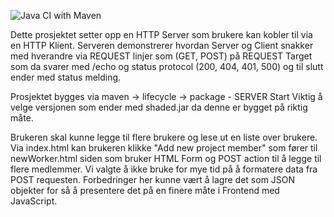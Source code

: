 ![Java CI with Maven](https://github.com/kristiania/pgr203innlevering2-Kohort5-1/workflows/Java%20CI%20with%20Maven/badge.svg)

Dette prosjektet setter opp en HTTP Server som brukere kan kobler til via en HTTP Klient.
Serveren demonstrerer hvordan Server og Client snakker med hverandre via REQUEST linjer som (GET, POST) på REQUEST Target som da svarer med /echo 
og status protocol (200, 404, 401, 500) og til slutt ender med status melding.

Prosjektet bygges via maven -> lifecycle -> package - SERVER Start
Viktig å velge versjonen som ender med shaded.jar da denne er bygget på riktig måte.

Brukeren skal kunne legge til flere brukere og lese ut en liste over brukere.
Via index.html kan brukeren klikke "Add new project member" som fører til newWorker.html siden som bruker HTML Form og POST action til å legge til flere medlemmer.
Vi valgte å ikke bruke for mye tid på å formatere data fra POST requesten. Forbedringer her kunne vært å lagre det som JSON objekter for så å presentere det
på en finere måte i Frontend med JavaScript.
